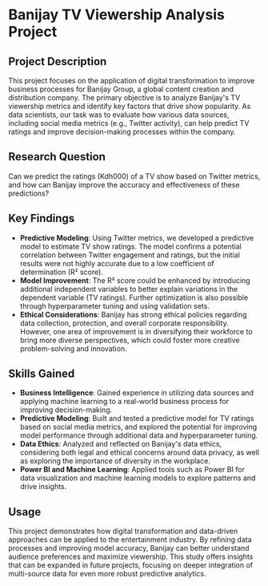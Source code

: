 # Banijay TV Viewership Analysis Project

## Project Description
This project focuses on the application of digital transformation to improve business processes for Banijay Group, a global content creation and distribution company. The primary objective is to analyze Banijay's TV viewership metrics and identify key factors that drive show popularity. As data scientists, our task was to evaluate how various data sources, including social media metrics (e.g., Twitter activity), can help predict TV ratings and improve decision-making processes within the company.

## Research Question
Can we predict the ratings (Kdh000) of a TV show based on Twitter metrics, and how can Banijay improve the accuracy and effectiveness of these predictions?

## Key Findings
- **Predictive Modeling**: Using Twitter metrics, we developed a predictive model to estimate TV show ratings. The model confirms a potential correlation between Twitter engagement and ratings, but the initial results were not highly accurate due to a low coefficient of determination (R² score).
- **Model Improvement**: The R² score could be enhanced by introducing additional independent variables to better explain variations in the dependent variable (TV ratings). Further optimization is also possible through hyperparameter tuning and using validation sets.
- **Ethical Considerations**: Banijay has strong ethical policies regarding data collection, protection, and overall corporate responsibility. However, one area of improvement is in diversifying their workforce to bring more diverse perspectives, which could foster more creative problem-solving and innovation.

## Skills Gained
- **Business Intelligence**: Gained experience in utilizing data sources and applying machine learning to a real-world business process for improving decision-making.
- **Predictive Modeling**: Built and tested a predictive model for TV ratings based on social media metrics, and explored the potential for improving model performance through additional data and hyperparameter tuning.
- **Data Ethics**: Analyzed and reflected on Banijay's data ethics, considering both legal and ethical concerns around data privacy, as well as exploring the importance of diversity in the workplace.
- **Power BI and Machine Learning**: Applied tools such as Power BI for data visualization and machine learning models to explore patterns and drive insights.

## Usage
This project demonstrates how digital transformation and data-driven approaches can be applied to the entertainment industry. By refining data processes and improving model accuracy, Banijay can better understand audience preferences and maximize viewership. This study offers insights that can be expanded in future projects, focusing on deeper integration of multi-source data for even more robust predictive analytics.